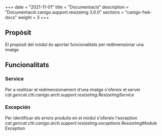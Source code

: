 +++
date        = "2021-11-01"
title       = "Documentació"
description = "Documentació canigo.support.resizeimg 3.0.0"
sections    = "canigo-fwk-docs"
weight      = 3
+++

## Propòsit

El propòsit del mòdul és aportar funcionalitats per redimensionar una imatge

## Funcionalitats

### Service

Per a realitzar el redimensionament d'una imatge s'ofereix el servei *cat.gencat.ctti.canigo.arch.support.resizeImg.ResizeImgService*

### Excepción

Per identificar els errors produits en el mòdul s'ofereix l'exception *cat.gencat.ctti.canigo.arch.support.resizeImg.exceptions.ResizeImgModuleException*
